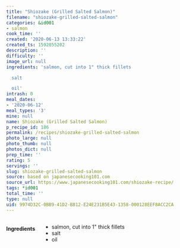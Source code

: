 ```yaml
---
title: "Shiozake (Grilled Salted Salmon)"
filename: "shiozake-grilled-salted-salmon"
categories: &id001
- salmon
cook_time: ''
created: '2020-06-13 13:33:22'
created_ts: 1592055202
description: ''
difficulty: ''
image_url: null
ingredients: 'salmon, cut into 1" thick fillets

  salt

  oil'
intrash: 0
meal_dates:
- '2020-06-12'
meal_types: '3'
mine: null
name: Shiozake (Grilled Salted Salmon)
p_recipe_id: 186
permalink: /recipes/shiozake-grilled-salted-salmon
photo_large: null
photo_thumb: null
photos_dict: null
prep_time: ''
rating: 5
servings: ''
slug: shiozake-grilled-salted-salmon
source: based on japanesecooking101.com
source_url: https://www.japanesecooking101.com/shiozake-recipe/
tags: *id001
total_time: ''
type: null
uid: 9974D32C-0BB9-41D2-B812-E24E231B5E43-1358-000128EEF8ACC2CA
---
```

<div class="large-8 medium-7 columns" id="writeup">	</div><!-- #writeup -->
</div><!-- #row-one -->
<div class="row" id="row-two">	<div class="medium-4 small-5 columns" id="ingredients"><h4>Ingredients</h4><div class="box box-ingredients content"><ul>
<li>salmon, cut into 1&quot; thick fillets</li>
<li>salt</li>
<li>oil</li>
</ul>
</div>	</div>	<div class="medium-6 small-7 columns" id="directions">	</div>